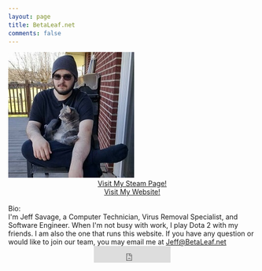 ```yaml
---
layout: page
title: BetaLeaf.net
comments: false
---
```

<img src="avatar.jpg">
<br>
<center><a href="http://steamcommunity.com/id/BetaLeaf">Visit My Steam Page!</a></center>
<center><a href="https://BetaLeaf.net">Visit My Website!</a></center>
<br>
Bio:
<br>
I'm Jeff Savage, a Computer Technician, Virus Removal Specialist, and Software Engineer. When I'm not busy with work, I play Dota 2 with my friends. I am also the one that runs this website. If you have any question or would like to join our team, you may email me at <a href="mailto:Jeff@BetaLeaf.net">Jeff@BetaLeaf.net</a>
<br>
<center><iframe src="https://free.timeanddate.com/clock/i5m9ci3q/n848/tct/pct/tt0/tm3/td2/ta1/tb4" frameborder="0" width="156" height="34" allowTransparency="true"></iframe></center>
